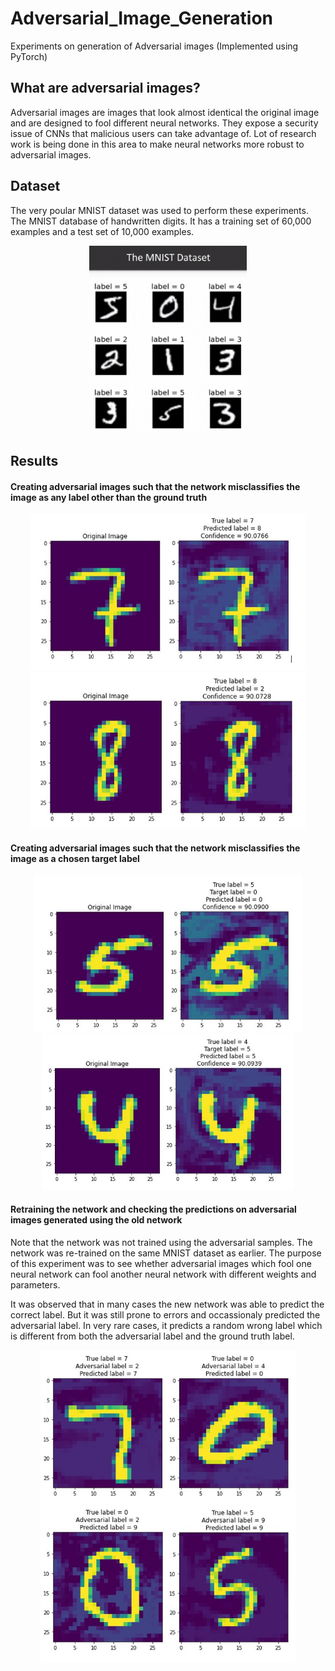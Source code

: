 # Adversarial_Image_Generation
Experiments on generation of Adversarial images (Implemented using PyTorch)

## What are adversarial images?
Adversarial images are images that look almost identical the original image and are designed to fool
different neural networks. They expose a security issue of CNNs that malicious users can take advantage of.
Lot of research work is being done in this area to make neural networks more robust to adversarial images.

## Dataset
The very poular MNIST dataset was used to perform these experiments. The MNIST database of handwritten digits. It has a training set of 60,000 examples and a test set of 10,000 examples.<br>
<p align = "center">
  <img src = "/Images/dataset_1.png" height = 300>
</p>

## Results
#### Creating adversarial images such that the network misclassifies the image as any label other than the ground truth
<p align = "center">
  <img src = "/Images/result_1.png" height = 250><br>
  <img src = "/Images/result_2.png" height = 250>
</p>

#### Creating adversarial images such that the network misclassifies the image as a chosen target label
<p align = "center">
  <img src = "/Images/result_3.png" height = 250><br>
  <img src = "/Images/result_4.png" height = 250>
</p>

#### Retraining the network and checking the predictions on adversarial images generated using the old network
Note that the network was not trained using the adversarial samples. The network was re-trained on the same MNIST dataset as earlier.
The purpose of this experiment was to see whether adversarial images which fool one neural network can fool another neural network with different weights and parameters.

It was observed that in many cases the new network was able to predict the correct label. But it was still prone to errors and occassionaly predicted the adversarial label. In very rare cases, it predicts a random wrong label which is different from both the adversarial label and the ground truth label. <br>
<p align = "center">
  <img src = "/Images/result_5.png" height = 500>
</p>
